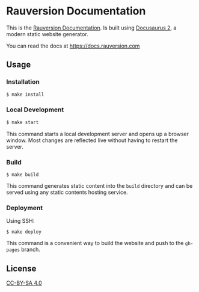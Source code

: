 # Rauversion Documentation

This is the [Rauversion Documentation](https://github.com/rauversion/docs). Is built using [Docusaurus 2](https://docusaurus.io/), a modern static website generator.

You can read the docs at https://docs.rauversion.com

## Usage

### Installation

```sh
$ make install
```

### Local Development

```sh
$ make start
```

This command starts a local development server and opens up a browser window. Most changes are reflected live without having to restart the server.

### Build

```
$ make build
```

This command generates static content into the `build` directory and can be served using any static contents hosting service.

### Deployment

Using SSH:

```
$ make deploy
```

This command is a convenient way to build the website and push to the `gh-pages` branch.

## License

[CC-BY-SA 4.0](LICENSE)
